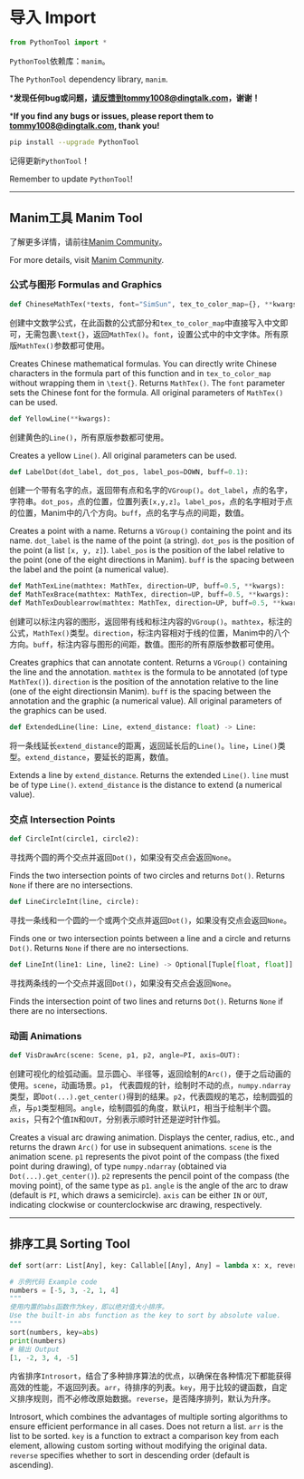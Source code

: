 # 导入 Import

```python
from PythonTool import *
```

`PythonTool`依赖库：`manim`。

The `PythonTool` dependency library, `manim`.

***发现任何bug或问题，请反馈到tommy1008@dingtalk.com，谢谢！** 

***If you find any bugs or issues, please report them to tommy1008@dingtalk.com, thank you!**

```bash
pip install --upgrade PythonTool
```

记得更新`PythonTool`！

Remember to update `PythonTool`!

---

## Manim工具 Manim Tool

了解更多详情，请前往[Manim Community](https://www.manim.community)。

For more details, visit [Manim Community](https://www.manim.community).

### 公式与图形 Formulas and Graphics

```python
def ChineseMathTex(*texts, font="SimSun", tex_to_color_map={}, **kwargs):
```

创建中文数学公式，在此函数的公式部分和`tex_to_color_map`中直接写入中文即可，无需包裹`\text{}`，返回`MathTex()`。`font`，设置公式中的中文字体。所有原版`MathTex()`参数都可使用。

Creates Chinese mathematical formulas. You can directly write Chinese characters in the formula part of this function and in `tex_to_color_map` without wrapping them in `\text{}`. Returns `MathTex()`. The `font` parameter sets the Chinese font for the formula. All original parameters of `MathTex()` can be used.

```python
def YellowLine(**kwargs):
```

创建黄色的`Line()`，所有原版参数都可使用。

Creates a yellow `Line()`. All original parameters can be used.

```python
def LabelDot(dot_label, dot_pos, label_pos=DOWN, buff=0.1):
```

创建一个带有名字的点，返回带有点和名字的`VGroup()`。`dot_label`，点的名字，字符串。`dot_pos`，点的位置，位置列表`[x,y,z]`。`label_pos`，点的名字相对于点的位置，Manim中的八个方向。`buff`，点的名字与点的间距，数值。

Creates a point with a name. Returns a `VGroup()` containing the point and its name. `dot_label` is the name of the point (a string). `dot_pos` is the position of the point (a list `[x, y, z]`). `label_pos` is the position of the label relative to the point (one of the eight directions in Manim). `buff` is the spacing between the label and the point (a numerical value).

```python
def MathTexLine(mathtex: MathTex, direction=UP, buff=0.5, **kwargs):
def MathTexBrace(mathtex: MathTex, direction=UP, buff=0.5, **kwargs):
def MathTexDoublearrow(mathtex: MathTex, direction=UP, buff=0.5, **kwargs):
```

创建可以标注内容的图形，返回带有线和标注内容的`VGroup()`。`mathtex`，标注的公式，`MathTex()`类型。`direction`，标注内容相对于线的位置，Manim中的八个方向。`buff`，标注内容与图形的间距，数值。图形的所有原版参数都可使用。

Creates graphics that can annotate content. Returns a `VGroup()` containing the line and the annotation. `mathtex` is the formula to be annotated (of type `MathTex()`). `direction` is the position of the annotation relative to the line (one of the eight directionsin Manim). `buff` is the spacing between the annotation and the graphic (a numerical value). All original parameters of the graphics can be used.

```python
def ExtendedLine(line: Line, extend_distance: float) -> Line:
```

将一条线延长`extend_distance`的距离，返回延长后的`Line()`。`line`，`Line()`类型。`extend_distance`，要延长的距离，数值。

Extends a line by `extend_distance`. Returns the extended `Line()`. `line` must be of type `Line()`. `extend_distance` is the distance to extend (a numerical value).

### 交点 Intersection Points

```python
def CircleInt(circle1, circle2):
```

寻找两个圆的两个交点并返回`Dot()`，如果没有交点会返回`None`。

Finds the two intersection points of two circles and returns `Dot()`. Returns `None` if there are no intersections.

```python
def LineCircleInt(line, circle):
```

寻找一条线和一个圆的一个或两个交点并返回`Dot()`，如果没有交点会返回`None`。

Finds one or two intersection points between a line and a circle and returns `Dot()`. Returns `None` if there are no intersections.

```python
def LineInt(line1: Line, line2: Line) -> Optional[Tuple[float, float]]:
```

寻找两条线的一个交点并返回`Dot()`，如果没有交点会返回`None`。

Finds the intersection point of two lines and returns `Dot()`. Returns `None` if there are no intersections.

### 动画 Animations

```python
def VisDrawArc(scene: Scene, p1, p2, angle=PI, axis=OUT):
```

 创建可视化的绘弧动画。显示圆心、半径等，返回绘制的`Arc()`，便于之后动画的使用。`scene`，动画场景。`p1`， 代表圆规的针，绘制时不动的点，`numpy.ndarray`类型，即`Dot(...).get_center()`得到的结果。`p2`，代表圆规的笔芯，绘制圆弧的点，与`p1`类型相同。`angle`，绘制圆弧的角度，默认`PI`，相当于绘制半个圆。`axis`，只有2个值`IN`和`OUT`，分别表示顺时针还是逆时针作弧。

Creates a visual arc drawing animation. Displays the center, radius, etc., and returns the drawn `Arc()` for use in subsequent animations. `scene` is the animation scene. `p1` represents the pivot point of the compass (the fixed point during drawing), of type `numpy.ndarray` (obtained via `Dot(...).get_center()`). `p2` represents the pencil point of the compass (the moving point), of the same type as `p1`. `angle` is the angle of the arc to draw (default is `PI`, which draws a semicircle). `axis` can be either `IN` or `OUT`, indicating clockwise or counterclockwise arc drawing, respectively.

---

## 排序工具 Sorting Tool

```python
def sort(arr: List[Any], key: Callable[[Any], Any] = lambda x: x, reverse: bool = False) -> None:

# 示例代码 Example code
numbers = [-5, 3, -2, 1, 4]
"""
使用内置的abs函数作为key，即以绝对值大小排序。
Use the built-in abs function as the key to sort by absolute value.
"""
sort(numbers, key=abs)
print(numbers)
# 输出 Output
[1, -2, 3, 4, -5]
```

内省排序`Introsort`，结合了多种排序算法的优点，以确保在各种情况下都能获得高效的性能，不返回列表。`arr`，待排序的列表。`key`，用于比较的键函数，自定义排序规则，而不必修改原始数据。`reverse`，是否降序排列，默认为升序。

Introsort, which combines the advantages of multiple sorting algorithms to ensure efficient performance in all cases. Does not return a list. `arr` is the list to be sorted. `key` is a function to extract a comparison key from each element, allowing custom sorting without modifying the original data. `reverse` specifies whether to sort in descending order (default is ascending).
